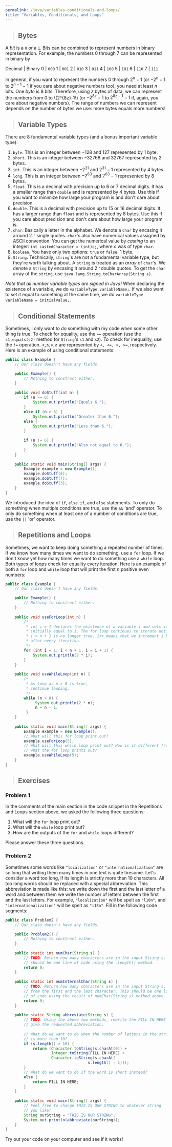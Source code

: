 ```yaml
---
permalink: /java/variables-conditionals-and-loops/
title: "Variables, Conditionals, and Loops"
---
```


> ## Bytes

A _bit_ is a ``0`` or a ``1``. Bits can be combined to represent numbers in binary representation. For example, the numbers $0$ through 7 can be represented in binary by

Decimal | Binary
$0$ | ``000``
$1$ | ``001``
$2$ | ``010``
$3$ |  ``011``
$4$ | ``100``
$5$ | ``101``
$6$ | ``110``
$7$ | ``111``

In general, if you want to represent the numbers $0$ through $2^n-1$ (or $-2^n-1$ to $2^{n-1}-1$ if you care about negative numbers too), you need at least $n$ bits. One _byte_ is 8 bits. Therefore, using $z$ bytes of data, we can represent the numbers from $0$ to \\(2^{8z}-1\\) (or $-2^{8z}-1$ to $2^{8z-1}-1$ if, again, you care about negative numbers). The range of numbers we can represent depends on the number of bytes we use: more bytes equals more numbers!

> ## Variable Types

There are 8 fundamental variable types (and a bonus important variable type):
  1. ```byte```. This is an integer between $-128$ and $127$ represented by 1 byte.
  2. ```short```. This is an integer between $-32768$ and $32767$ represented by 2 bytes.
  3. ```int```. This is an integer between $-2^{31}$ and $2^{31}-1$ represented by 4 bytes.
  4. ```long```. This is an integer between $-2^{63}$ and $2^{63}-1$ represented by 8 bytes.
  5. ```float```. This is a decimal with precision up to $6$ or $7$ decimal digits. It has a smaller range than ```double``` and is represented by 4 bytes. Use this if you want to minimize how large your program is and don't care about precision.
  6. ```double```. This is a decimal with precision up to $15$ or $16$ decimal digits. It has a larger range than ```float``` and is represented by 8 bytes. Use this if you care about precision and don't care about how large your program is.
  7. ```char```. Basically a letter in the alphabet. We denote a ```char``` by encasing it around 2 ```'``` single quotes. ```char```'s also have numerical values assigned by ASCII convention. You can get the numerical value by *casting* to an integer: ```int castedCharacter = (int)c;```, where $c$ was of type ```char```. 
  8. ```boolean```. You have only two options: ```true``` or ```false```. 1 byte.
  9. ```String```. Technically, ```string```'s are not a fundamental variable type, but they're worth talking about. A ```string``` is treated as an *array* of ```char```'s. We denote a ```String``` by encasing it around 2 ```"```double quotes. To get the ```char``` array of the ```string```, use ```java.lang.String.toCharArray(String s)```.

*Note that all number variable types are signed in Java!* When declaring the existence of a variable, we do ```variableType variableName;```. If we also want to set it equal to something at the same time, we do ```variableType variableName = initialValue;```.

> ## Conditional Statements

Sometimes, I only want to do something with my code when some other thing is true. To check for equality, use the ```==``` operation (use the ```s1.equals(s2)``` method for ```String```'s ```s1``` and ```s2```). To check for inequality, use the ```!=``` operation. $<, \leq, >, \geq$ are represented by ```<, <=, >, >=```, respectively. Here is an example of using conditional statements:

```java
public class Example {
    // Our class doesn't have any fields.

    public Example() {
        // Nothing to construct either.
    }
    
    public void doStuff(int n) {
        if (n == 6) {
            System.out.println("Equals 6.");
        }
        else if (n > 6) {
            System.out.println("Greater than 6.");
        else {
            System.out.println("Less than 6.");
        }
        
        if (n != 6) {
            System.out.println("Also not equal to 6.");
        }
    }
    
    public static void main(String[] args) {
        Example example = new Example();
        example.doStuff(6);
        example.doStuff(7);
        example.doStuff(3);
    }
}
```

We introduced the idea of ```if```, ```else if```, and ```else``` statements. To only do something when multiple conditions are true, use the ```&&``` 'and' operator. To only do something when at least one of a number of conditions are true, use the ```||``` 'or' operator.

> ## Repetitions and Loops

Sometimes, we want to keep doing something a repeated number of times. If we know how many times we want to do something, use a ```for``` loop. If we don't know yet how many times we want to do something use a ```while``` loop. Both types of loops check for equality every iteration. Here is an example of both a ```for``` loop and ```while``` loop that will print the first $n$ positive even numbers:

```java
public class Example {
    // Our class doesn't have any fields.

    public Example() {
        // Nothing to construct either.
    }
    
    public void useForLoop(int n) {
        /*
         * int i = 1 declares the existence of a variable i and sets it 
         * initially equal to 1. The for loop continues to iterate until 
         * i < n + 1 is no longer true. i++ means that we increment i by 1 
         * after every iteration.
         */
        for (int i = 1; i < n + 1; i = i + 1) {
            System.out.println(2 * i);
        }
    }
    
    public void useWhileLoop(int n) {
        /*
         * As long as n > 0 is true,
         * continue looping.
         */
        while (n > 0) {
             System.out.println(2 * n);
             n = n - 1;
         }
    }
    
    public static void main(String[] args) {
        Example example = new Example();
        // What will this for loop print out?
        example.useForLoop(5);
        // What will this while loop print out? How is it different from 
        // what the for loop prints out?
        example.useWhileLoop(5);
    }
}
```

> ## Exercises

### Problem 1

In the comments of the main section in the code snippet in the Repetitions and Loops section above, we asked the following three questions:

  1. What will the ```for``` loop print out?
  2. What will the ```while``` loop print out?
  3. How are the outputs of the ```for``` and ```while``` loops different?

Please answer these three questions.

### Problem 2
Sometimes some words like ```"localization"``` or ```"internationalization"``` are so long that writing them many times in one text is quite tiresome. Let's consider a word too long, if its length is strictly more than 10 characters. All too long words should be replaced with a special abbreviation. This abbreviation is made like this: we write down the first and the last letter of a word and between them we write the number of letters between the first and the last letters. For example, ```"localization"``` will be spelt as ```"l10n"```, and ```"internationalization"``` will be spelt as ```"i18n"```. Fill in the following code segments:

```java
public class Problem2 {
    // Our class doesn't have any fields.

    public Problem2() {
        // Nothing to construct either.
    }
    
    public static int numChar(String s) {
        // TODO: Return how many characters are in the input String s. This
        // should be one line of code using the .length() method.
        return 0;
    }
    
    public static int numInternalChar(String s) {
        // TODO: Return how many characters are in the input String s, aside
        // from the first and the last character. This should be one line
        // of code using the result of numChar(String s) method above.
        return 0;
    }
    
    public static String abbreviate(String s) {
        // TODO: Using the above two methods, rewrite the FILL IN HERE's to 
        // give the requested abbreviation.
        
        // What do we want to do when the number of letters in the string
        // is more than 10?
        if (s.length() > 10) {
            return (Character.toString(s.charAt(0)) + 
                    Integer.toString(FILL IN HERE) + 
                    Character.toString(s.charAt(
                                    s.length() - 1)));
        }
        // What do we want to do if the word is short instead?
        else {
            return FILL IN HERE;
        }
    }
    
    public static void main(String[] args) {
        // Feel free to change THIS IS OUR STRING to whatever string 
        // you like!
        String ourString = "THIS IS OUR STRING";
        System.out.println(abbreviate(ourString));
    }
}
```
Try out your code on your computer and see if it works!